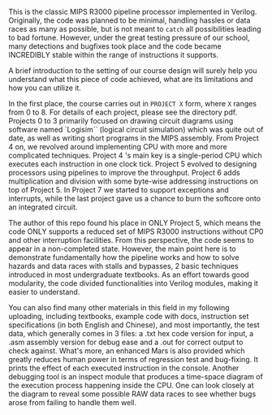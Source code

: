 This is the classic MIPS R3000 pipeline processor implemented in Verilog. Originally, the code was planned to be minimal, handling hassles or data races as many as possible, but is not meant to `catch` all possibilities leading to bad fortune. However, under the great testing pressure of our school, many detections and bugfixes took place and the code became INCREDIBLY stable within the range of instructions it supports. 

A brief introduction to the setting of our course design will surely help you understand what this piece of code achieved, what are its limitations and how you can utilize it.

In the first place, the course carries out in `PROJECT X` form, where `X` ranges from 0 to 8. For details of each project, please see the directory pdf. Projects 0 to 3 primarily focused on drawing circuit diagrams using software named `Logisim`` (logical circuit simulation) which was quite out of date, as well as writing short programs in the MIPS assembly. From Project 4 on, we revolved around implementing CPU with more and more complicated techniques. Project 4 's main key is a single-period CPU which executes each instruction in one clock tick. Project 5 evolved to designing processors using pipelines to improve the throughput. Project 6 adds multiplication and division with some byte-wise addressing instructions on top of Project 5. In Project 7 we started to support exceptions and interrupts, while the last project gave us a chance to burn the softcore onto an integrated circuit.

The author of this repo found his place in ONLY Project 5, which means the code ONLY supports a reduced set of MIPS R3000 instructions without CP0 and other interruption facilities. From this perspective, the code seems to appear in a non-completed state. However, the main point here is to demonstrate fundamentally how the pipeline works and how to solve hazards and data races with stalls and bypasses, 2 basic techniques introduced in most undergraduate textbooks. As an effort towards good modularity, the code divided functionalities into Verilog modules, making it easier to understand.

You can also find many other materials in this field in my following uploading, including textbooks, example code with docs, instruction set specifications (in both English and Chinese), and most importantly, the test data, which generally comes in 3 files: a .txt hex code version for input, a .asm assembly version for debug ease and a .out for correct output to check against. What's more, an enhanced Mars is also provided which greatly reduces human power in terms of regression test and bug-fixing. It prints the effect of each executed instruction in the console. Another debugging tool is an inspect module that produces a time-space diagram of the execution process happening inside the CPU. One can look closely at the diagram to reveal some possible RAW data races to see whether bugs arose from failing to handle them well.
